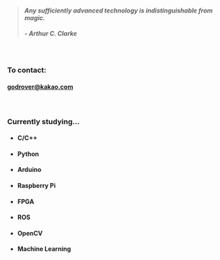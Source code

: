 > #### *Any sufficiently advanced technology is indistinguishable from magic.*
> ##### - Arthur C. Clarke

　

### To contact: 
#### godrover@kakao.com

　

### Currently studying...

- #### C/C++

- #### Python

- #### Arduino

- #### Raspberry Pi

- #### FPGA
  
- #### ROS

- #### OpenCV

- #### Machine Learning
